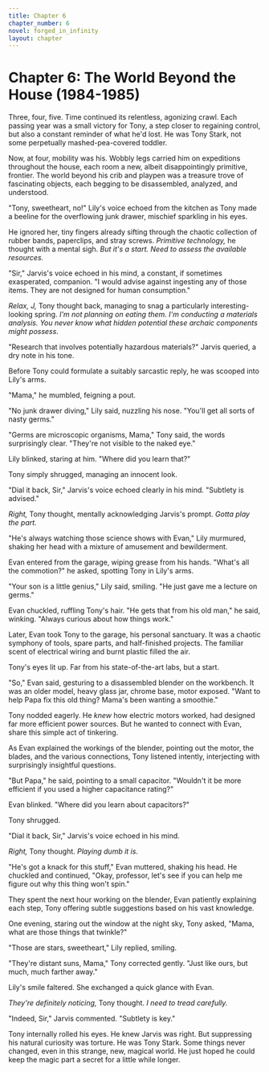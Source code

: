 ```yaml
---
title: Chapter 6
chapter_number: 6
novel: forged_in_infinity
layout: chapter
---
```


# **Chapter 6: The World Beyond the House (1984-1985)**

Three, four, five. Time continued its relentless, agonizing crawl. Each
passing year was a small victory for Tony, a step closer to regaining
control, but also a constant reminder of what he\'d lost. He was Tony
Stark, not some perpetually mashed-pea-covered toddler.

Now, at four, mobility was his. Wobbly legs carried him on expeditions
throughout the house, each room a new, albeit disappointingly primitive,
frontier. The world beyond his crib and playpen was a treasure trove of
fascinating objects, each begging to be disassembled, analyzed, and
understood.

"Tony, sweetheart, no!" Lily's voice echoed from the kitchen as Tony
made a beeline for the overflowing junk drawer, mischief sparkling in
his eyes.

He ignored her, tiny fingers already sifting through the chaotic
collection of rubber bands, paperclips, and stray screws. *Primitive
technology,* he thought with a mental sigh. *But it's a start. Need to
assess the available resources.*

"Sir," Jarvis's voice echoed in his mind, a constant, if sometimes
exasperated, companion. "I would advise against ingesting any of those
items. They are not designed for human consumption."

*Relax, J,* Tony thought back, managing to snag a particularly
interesting-looking spring. *I'm not planning on eating them. I'm
conducting a materials analysis. You never know what hidden potential
these archaic components might possess.*

"Research that involves potentially hazardous materials?" Jarvis
queried, a dry note in his tone.

Before Tony could formulate a suitably sarcastic reply, he was scooped
into Lily's arms.

"Mama," he mumbled, feigning a pout.

"No junk drawer diving," Lily said, nuzzling his nose. "You'll get all
sorts of nasty germs."

"Germs are microscopic organisms, Mama," Tony said, the words
surprisingly clear. "They're not visible to the naked eye."

Lily blinked, staring at him. "Where did you learn that?"

Tony simply shrugged, managing an innocent look.

"Dial it back, Sir," Jarvis's voice echoed clearly in his mind.
"Subtlety is advised."

*Right,* Tony thought, mentally acknowledging Jarvis's prompt. *Gotta
play the part.*

"He's always watching those science shows with Evan," Lily murmured,
shaking her head with a mixture of amusement and bewilderment.

Evan entered from the garage, wiping grease from his hands. "What's all
the commotion?" he asked, spotting Tony in Lily's arms.

"Your son is a little genius," Lily said, smiling. "He just gave me a
lecture on germs."

Evan chuckled, ruffling Tony's hair. "He gets that from his old man," he
said, winking. "Always curious about how things work."

Later, Evan took Tony to the garage, his personal sanctuary. It was a
chaotic symphony of tools, spare parts, and half-finished projects. The
familiar scent of electrical wiring and burnt plastic filled the air.

Tony's eyes lit up. Far from his state-of-the-art labs, but a start.

"So," Evan said, gesturing to a disassembled blender on the workbench.
It was an older model, heavy glass jar, chrome base, motor exposed.
"Want to help Papa fix this old thing? Mama's been wanting a smoothie."

Tony nodded eagerly. He *knew* how electric motors worked, had designed
far more efficient power sources. But he wanted to connect with Evan,
share this simple act of tinkering.

As Evan explained the workings of the blender, pointing out the motor,
the blades, and the various connections, Tony listened intently,
interjecting with surprisingly insightful questions.

"But Papa," he said, pointing to a small capacitor. "Wouldn't it be more
efficient if you used a higher capacitance rating?"

Evan blinked. "Where did you learn about capacitors?"

Tony shrugged.

"Dial it back, Sir," Jarvis's voice echoed in his mind.

*Right,* Tony thought. *Playing dumb it is.*

"He's got a knack for this stuff," Evan muttered, shaking his head. He
chuckled and continued, "Okay, professor, let's see if you can help me
figure out why this thing won't spin."

They spent the next hour working on the blender, Evan patiently
explaining each step, Tony offering subtle suggestions based on his vast
knowledge.

One evening, staring out the window at the night sky, Tony asked, "Mama,
what are those things that twinkle?"

"Those are stars, sweetheart," Lily replied, smiling.

"They're distant suns, Mama," Tony corrected gently. "Just like ours,
but much, much farther away."

Lily's smile faltered. She exchanged a quick glance with Evan.

*They're definitely noticing,* Tony thought. *I need to tread
carefully.*

"Indeed, Sir," Jarvis commented. "Subtlety is key."

Tony internally rolled his eyes. He knew Jarvis was right. But
suppressing his natural curiosity was torture. He was Tony Stark. Some
things never changed, even in this strange, new, magical world. He just
hoped he could keep the magic part a secret for a little while longer.
